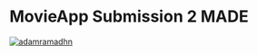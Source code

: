 # MovieApp Submission 2 MADE
[![adamramadhn](https://circleci.com/gh/adamramadhn/MovieApp.svg?style=svg)](https://circleci.com/gh/adamramadhn/MovieApp)
